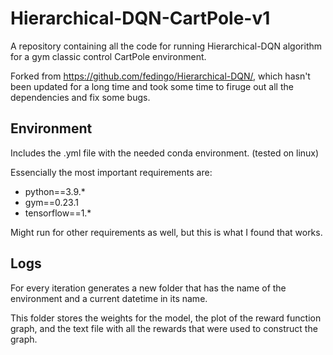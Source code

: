 # Hierarchical-DQN-CartPole-v1
A repository containing all the code for running Hierarchical-DQN algorithm for a gym classic control CartPole environment.

Forked from https://github.com/fedingo/Hierarchical-DQN/, which hasn't been updated for a long time and took some time to firuge out all the dependencies and fix some bugs.

## Environment
Includes the .yml file with the needed conda environment. (tested on linux)

Essencially the most important requirements are:
* python==3.9.*
* gym==0.23.1
* tensorflow==1.*

Might run for other requirements as well, but this is what I found that works.

## Logs
For every iteration generates a new folder that has the name of the environment and a current datetime in its name.

This folder stores the weights for the model, the plot of the reward function graph, and the text file with all the rewards that were used to construct the graph.
